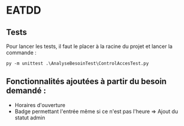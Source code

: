 # EATDD

## Tests
Pour lancer les tests, il faut le placer à la racine du projet et lancer la commande :
```shell
py -m unittest .\AnalyseBesoinTest\ControlAccesTest.py
```

## Fonctionnalités ajoutées à partir du besoin demandé : 
- Horaires d'ouverture 
- Badge permettant l'entrée même si ce n'est pas l'heure => Ajout du statut admin
